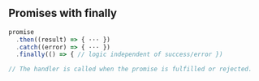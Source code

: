 ## Promises with finally

```javascript
promise
  .then((result) => { ··· })
  .catch((error) => { ··· })
  .finally(() => { // logic independent of success/error })

// The handler is called when the promise is fulfilled or rejected.
```